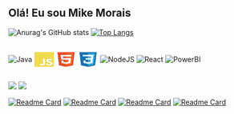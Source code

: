 ## Olá! Eu sou Mike Morais 
 ![Anurag's GitHub stats](https://github-readme-stats.vercel.app/api?username=lkazumi&show_icons=true&theme=dracula&count_private=true)
 [![Top Langs](https://github-readme-stats.vercel.app/api/top-langs/?username=lkazumi&layout=compact&langs_count=8&theme=dracula)](https://github.com/anuraghazra/github-readme-stats)

 <!--https://devicon.dev/-->
<div style="display: inline_block"><br>
  <img align="center" alt="Java" height="30" width="40" src="https://cdn.jsdelivr.net/gh/devicons/devicon/icons/java/java-original.svg">
  <img align="center" alt="Js" height="30" width="40" src="https://raw.githubusercontent.com/devicons/devicon/master/icons/javascript/javascript-plain.svg">
  <img align="center" alt="HTML" height="30" width="40" src="https://raw.githubusercontent.com/devicons/devicon/master/icons/html5/html5-original.svg">
  <img align="center" alt="CSS" height="30" width="40" src="https://raw.githubusercontent.com/devicons/devicon/master/icons/css3/css3-original.svg">
  <img align="center" alt="NodeJS" height="40" width="40" src="https://cdn.worldvectorlogo.com/logos/nodejs-icon.svg">
  <img align="center" alt="React" height="30" width="40" src="https://cdn.jsdelivr.net/gh/devicons/devicon/icons/react/react-original.svg">
  <img align="center" alt="PowerBI" height="40" width="40" src="https://img.icons8.com/color/48/000000/power-bi.png"/>
</div> 
 
 ##
 
 <div> 
  <a href="https://bit.ly/mikemorais" target="_blank"><img src="https://img.shields.io/badge/-LinkedIn-%230077B5?style=for-the-badge&logo=linkedin&logoColor=white" target="_blank"></a> 
  <a href = "mailto:mikemoraisdasilva@gmail.com"><img src="https://img.shields.io/badge/Gmail-D14836?style=for-the-badge&logo=gmail&logoColor=white"></a>
</div>
 
[![Readme Card](https://github-readme-stats.vercel.app/api/pin/?username=lkazumi&repo=api-rest-java-volmed&theme=dracula)](https://github.com/anuraghazra/github-readme-stats)
[![Readme Card](https://github-readme-stats.vercel.app/api/pin/?username=lkazumi&repo=openai-nodejs&theme=dracula)](https://github.com/anuraghazra/github-readme-stats)
[![Readme Card](https://github-readme-stats.vercel.app/api/pin/?username=lkazumi&repo=lkazumi&theme=dracula)](https://github.com/anuraghazra/github-readme-stats)
[![Readme Card](https://github-readme-stats.vercel.app/api/pin/?username=lkazumi&repo=web-scraping-node.js&theme=dracula)](https://github.com/anuraghazra/github-readme-stats)
